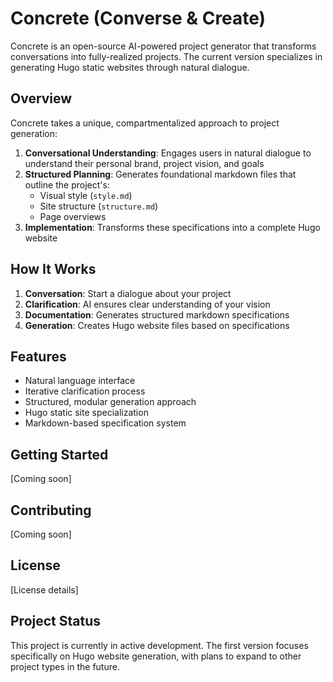 # Concrete (Converse & Create)

Concrete is an open-source AI-powered project generator that transforms conversations into fully-realized projects. The current version specializes in generating Hugo static websites through natural dialogue.

## Overview

Concrete takes a unique, compartmentalized approach to project generation:

1. **Conversational Understanding**: Engages users in natural dialogue to understand their personal brand, project vision, and goals
2. **Structured Planning**: Generates foundational markdown files that outline the project's:
   - Visual style (`style.md`)
   - Site structure (`structure.md`)
   - Page overviews
3. **Implementation**: Transforms these specifications into a complete Hugo website

## How It Works

1. **Conversation**: Start a dialogue about your project
2. **Clarification**: AI ensures clear understanding of your vision
3. **Documentation**: Generates structured markdown specifications
4. **Generation**: Creates Hugo website files based on specifications

## Features

- Natural language interface
- Iterative clarification process
- Structured, modular generation approach
- Hugo static site specialization
- Markdown-based specification system

## Getting Started

[Coming soon]

## Contributing

[Coming soon]

## License

[License details]

## Project Status

This project is currently in active development. The first version focuses specifically on Hugo website generation, with plans to expand to other project types in the future.
